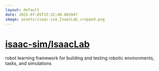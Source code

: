```yaml
---
layout: default
date: 2025-07-05T15:32:40.683947
image: assets/isaac-sim_IsaacLab_cropped.png
---
```


# [isaac-sim/IsaacLab](https://github.com/isaac-sim/IsaacLab)

robot learning framework for building and testing robotic environments, tasks, and simulations
